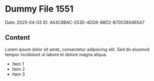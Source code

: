 # Dummy File 1551

Date: 2025-04-03
ID: 4A3C8BAC-253D-4DD6-88D2-B700380465A7

## Content

Lorem ipsum dolor sit amet, consectetur adipiscing elit.
Sed do eiusmod tempor incididunt ut labore et dolore magna aliqua.

* Item 1
* Item 2
* Item 3

